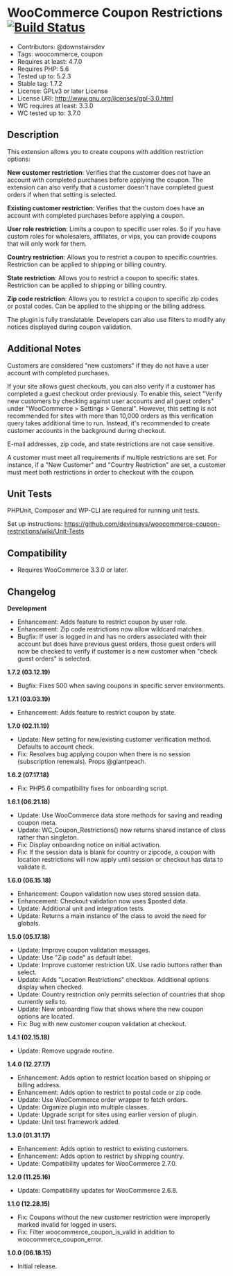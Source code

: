 # WooCommerce Coupon Restrictions [![Build Status](https://travis-ci.org/devinsays/woocommerce-coupon-restrictions.svg?branch=master)](https://travis-ci.org/devinsays/woocommerce-coupon-restrictions)

* Contributors: @downstairsdev
* Tags: woocommerce, coupon
* Requires at least: 4.7.0
* Requires PHP: 5.6
* Tested up to: 5.2.3
* Stable tag: 1.7.2
* License: GPLv3 or later License
* License URI: http://www.gnu.org/licenses/gpl-3.0.html
* WC requires at least: 3.3.0
* WC tested up to: 3.7.0

## Description

This extension allows you to create coupons with addition restriction options:

**New customer restriction**: Verifies that the customer does not have an account with completed purchases before applying the coupon. The extension can also verify that a customer doesn't have completed guest orders if when that setting is selected.

**Existing customer restriction**: Verifies that the custom does have an account with completed purchases before applying a coupon.

**User role restriction**: Limits a coupon to specific user roles. So if you have custom roles for wholesalers, affiliates, or vips, you can provide coupons that will only work for them.

**Country restriction**: Allows you to restrict a coupon to specific countries. Restriction can be applied to shipping or billing country.

**State restriction**: Allows you to restrict a coupon to specific states. Restriction can be applied to shipping or billing country.

**Zip code restriction**: Allows you to restrict a coupon to specific zip codes or postal codes. Can be applied to the shipping or the billing address.

The plugin is fully translatable. Developers can also use filters to modify any notices displayed during coupon validation.

## Additional Notes

Customers are considered "new customers" if they do not have a user account with completed purchases.

If your site allows guest checkouts, you can also verify if a customer has completed a guest checkout order previously. To enable this, select "Verify new customers by checking against user accounts and all guest orders" under "WooCommerce > Settings > General". However, this setting is not recommended for sites with more than 10,000 orders as this verification query takes additional time to run. Instead, it's recommended to create customer accounts in the background during checkout.

E-mail addresses, zip code, and state restrictions are not case sensitive.

A customer must meet all requirements if multiple restrictions are set. For instance, if a "New Customer" and "Country Restriction" are set, a customer must meet both restrictions in order to checkout with the coupon.

## Unit Tests

PHPUnit, Composer and WP-CLI are required for running unit tests.

Set up instructions:
https://github.com/devinsays/woocommerce-coupon-restrictions/wiki/Unit-Tests

## Compatibility

* Requires WooCommerce 3.3.0 or later.

## Changelog

**Development**

* Enhancement: Adds feature to restrict coupon by user role.
* Enhancement: Zip code restrictions now allow wildcard matches.
* Bugfix: If user is logged in and has no orders associated with their account but does have previous guest orders, those guest orders will now be checked to verify if customer is a new customer when "check guest orders" is selected.

**1.7.2 (03.12.19)**

* Bugfix: Fixes 500 when saving coupons in specific server environments.

**1.7.1 (03.03.19)**

* Enhancement: Adds feature to restrict coupon by state.

**1.7.0 (02.11.19)**

* Update: New setting for new/existing customer verification method. Defaults to account check.
* Fix: Resolves bug applying coupon when there is no session (subscription renewals). Props @giantpeach.

**1.6.2 (07.17.18)**

* Fix: PHP5.6 compatibility fixes for onboarding script.

**1.6.1 (06.21.18)**

* Update: Use WooCommerce data store methods for saving and reading coupon meta.
* Update: WC_Coupon_Restrictions() now returns shared instance of class rather than singleton.
* Fix: Display onboarding notice on initial activation.
* Fix: If the session data is blank for country or zipcode, a coupon with location restrictions will now apply until session or checkout has data to validate it.

**1.6.0 (06.15.18)**

* Enhancement: Coupon validation now uses stored session data.
* Enhancement: Checkout validation now uses $posted data.
* Update: Additional unit and integration tests.
* Update: Returns a main instance of the class to avoid the need for globals.

**1.5.0 (05.17.18)**

* Update: Improve coupon validation messages.
* Update: Use "Zip code" as default label.
* Update: Improve customer restriction UX. Use radio buttons rather than select.
* Update: Adds "Location Restrictions" checkbox. Additional options display when checked.
* Update: Country restriction only permits selection of countries that shop currently sells to.
* Update: New onboarding flow that shows where the new coupon options are located.
* Fix: Bug with new customer coupon validation at checkout.

**1.4.1 (02.15.18)**

* Update: Remove upgrade routine.

**1.4.0 (12.27.17)**

* Enhancement: Adds option to restrict location based on shipping or billing address.
* Enhancement: Adds option to restrict to postal code or zip code.
* Update: Use WooCommerce order wrapper to fetch orders.
* Update: Organize plugin into multiple classes.
* Update: Upgrade script for sites using earlier version of plugin.
* Update: Unit test framework added.

**1.3.0 (01.31.17)**

* Enhancement: Adds option to restrict to existing customers.
* Enhancement: Adds option to restrict by shipping country.
* Update: Compatibility updates for WooCommerce 2.7.0.

**1.2.0 (11.25.16)**

* Update: Compatibility updates for WooCommerce 2.6.8.

**1.1.0 (12.28.15)**

* Fix: Coupons without the new customer restriction were improperly marked invalid for logged in users.
* Fix: Filter woocommerce_coupon_is_valid in addition to woocommerce_coupon_error.

**1.0.0 (06.18.15)**

* Initial release.
